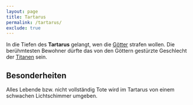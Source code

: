 ```yaml
---
layout: page
title: Tartarus
permalink: /tartarus/
exclude: true
---
```


In die Tiefen des **Tartarus** gelangt, wen die [Götter](/goetter/) strafen wollen. Die berühmtesten Bewohner dürfte das von den Göttern gestürzte Geschlecht der [Titanen](/titanen/) sein.

## Besonderheiten

Alles Lebende bzw. nicht vollständig Tote wird im Tartarus von einem schwachen Lichtschimmer umgeben.
